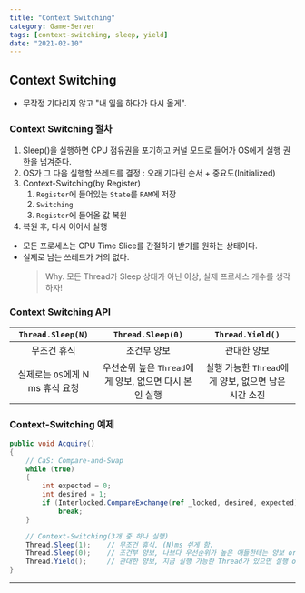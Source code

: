 ```yaml
---
title: "Context Switching"
category: Game-Server
tags: [context-switching, sleep, yield]
date: "2021-02-10"
---
```


## Context Switching

- 무작정 기다리지 않고 "내 일을 하다가 다시 올게".

### Context Switching 절차

1. Sleep()을 실행하면 CPU 점유권을 포기하고 커널 모드로 들어가 OS에게 실행 권한을 넘겨준다.
2. OS가 그 다음 실행할 쓰레드를 결정 : 오래 기다린 순서 + 중요도(Initialized)
3. Context-Switching(by Register)
   1. `Register`에 들어있는 `State`를 `RAM`에 저장
   2. `Switching`
   3. `Register`에 들어올 값 복원
4. 복원 후, 다시 이어서 실행

- 모든 프로세스는 CPU Time Slice를 간절하기 받기를 원하는 상태이다.
- 실제로 남는 쓰레드가 거의 없다.
  > Why. 모든 Thread가 Sleep 상태가 아닌 이상, 실제 프로세스 개수를 생각하자!

### Context Switching API

|        `Thread.Sleep(N)`         |                   `Thread.Sleep(0)`                    |                   `Thread.Yield()`                   |
| :------------------------------: | :----------------------------------------------------: | :--------------------------------------------------: |
|           무조건 휴식            |                      조건부 양보                       |                     관대한 양보                      |
| 실제로는 `OS`에게 N ms 휴식 요청 | 우선순위 높은 `Thread`에게 양보, 없으면 다시 본인 실행 | 실행 가능한 `Thread`에게 양보, 없으면 남은 시간 소진 |

### Context-Switching 예제

```cs
public void Acquire()
{
    // CaS: Compare-and-Swap
    while (true)
    {
        int expected = 0;
        int desired = 1;
        if (Interlocked.CompareExchange(ref _locked, desired, expected) == expected)
            break;
    }

    // Context-Switching(3개 중 하나 실행)
    Thread.Sleep(1);    // 무조건 휴식, (N)ms 쉬게 함.
    Thread.Sleep(0);    // 조건부 양보, 나보다 우선순위가 높은 애들한테는 양보 or 아니면 다시 실행
    Thread.Yield();     // 관대한 양보, 지금 실행 가능한 Thread가 있으면 실행 or 없으면 다시 실행
}
```

---
